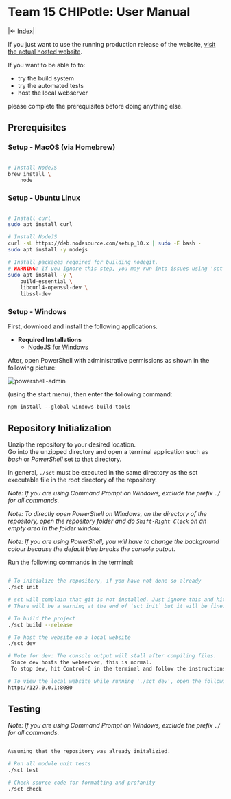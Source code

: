 # Team 15 CHIPotle: User Manual

|<- [Index](../Index.md)|

If you just want to use the running production release of the website, [visit the actual hosted website](https://chip.netlify.com).

If you want to be able to to:

- try the build system
- try the automated tests
- host the local webserver

please complete the prerequisites before doing anything else.

## Prerequisites

### Setup - MacOS (via Homebrew)

```bash

# Install NodeJS
brew install \
	node

```

### Setup - Ubuntu Linux

```bash

# Install curl
sudo apt install curl

# Install NodeJS
curl -sL https://deb.nodesource.com/setup_10.x | sudo -E bash -
sudo apt install -y nodejs

# Install packages required for building nodegit.
# WARNING: If you ignore this step, you may run into issues using 'sct init' or 'npm install'.
sudo apt install -y \
	build-essential \
	libcurl4-openssl-dev \
	libssl-dev

```

### Setup - Windows

First, download and install the following applications.
- **Required Installations**
  - [NodeJS for Windows](https://nodejs.org/en/)

After, open PowerShell with administrative permissions as shown in the following picture:

![powershell-admin](images/setup-powershelladmin.png)

 (using the start menu), then enter the following command:
```
npm install --global windows-build-tools
```

## Repository Initialization

Unzip the repository to your desired location.  
Go into the unzipped directory and open a terminal application such as *bash* or *PowerShell* set to that directory.

In general, `./sct` must be executed in the same directory as the sct executable file in the root directory of the repository.

*Note: If you are using Command Prompt on Windows, exclude the prefix `./` for all commands.*

*Note: To directly open PowerShell on Windows, on the directory of the repository, open the repository folder and do `Shift-Right Click` on an empty area in the folder window.*

*Note: If you are using PowerShell, you will have to change the background colour because the default blue breaks the console output.*

Run the following commands in the terminal:

```bash

# To initialize the repository, if you have not done so already
./sct init

# sct will complain that git is not installed. Just ignore this and hit `Enter` to continue whenever that option comes up.
# There will be a warning at the end of `sct init` but it will be fine.

# To build the project
./sct build --release

# To host the website on a local website
./sct dev

# Note for dev: The console output will stall after compiling files.  
 Since dev hosts the webserver, this is normal.  
 To stop dev, hit Control-C in the terminal and follow the instructions to stop the batch job.

# To view the local website while running './sct dev', open the following in a web browser
http://127.0.0.1:8080

```

## Testing

*Note: If you are using Command Prompt on Windows, exclude the prefix `./` for all commands.*

```bash

Assuming that the repository was already initalizied.

# Run all module unit tests
./sct test

# Check source code for formatting and profanity
./sct check

```